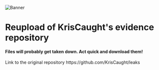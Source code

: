 ![Banner](https://github.com/user-attachments/assets/03dd1828-f619-42f3-b7fd-188c05a268a7)
<h1>Reupload of KrisCaught's evidence repository</h1>
<h4>Files will probably get taken down. Act quick and download them!</h4>
Link to the original repository https://github.com/KrisCaught/leaks
